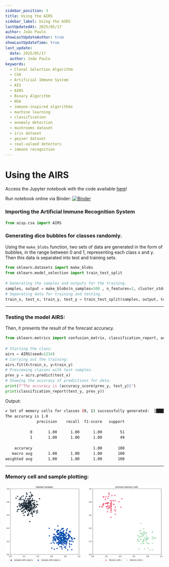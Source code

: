 ```yaml
---
sidebar_position: 3
title: Using the AIRS
sidebar_label: Using the AIRS
lastUpdatedAt: 2025/05/17
author: João Paulo
showLastUpdateAuthor: true
showLastUpdateTime: true
last_update:
  date: 2025/05/17
  author: João Paulo
keywords:
  - Clonal Selection Algorithm
  - CSA
  - Artificial Immune System
  - AIS
  - AIRS
  - Binary Algorithm
  - NSA
  - immune-inspired algorithms
  - machine learning
  - classification
  - anomaly detection
  - mushrooms dataset
  - iris dataset
  - geyser dataset
  - real-valued detectors
  - immune recognition
---
```


# Using the AIRS

Access the Jupyter notebook with the code available [here](https://github.com/AIS-Package/aisp/blob/main/examples/en/classification/AIRS/example_with_randomly_generated_dataset-en.ipynb)!

Run notebook online via Binder: [![Binder](https://mybinder.org/badge_logo.svg)](https://mybinder.org/v2/gh/AIS-Package/aisp/HEAD?labpath=%2Fexamples%2Fen%2Fclassification%2FAIRS%2Fexample_with_randomly_generated_dataset-en.ipynb)

### Importing the Artificial Immune Recognition System
```python
from aisp.csa import AIRS
```

### Generating dice bubbles for classes randomly.

Using the `make_blobs` function, two sets of data are generated in the form of bubbles, in the range between 0 and 1, representing each class x and y. Then this data is separated into test and training sets.

```python
from sklearn.datasets import make_blobs
from sklearn.model_selection import train_test_split

# Generating the samples and outputs for the training.
samples, output = make_blobs(n_samples=500 , n_features=2, cluster_std=0.07, center_box=([0.0, 1.0]), centers=[[0.25, 0.75], [0.75, 0.25]], random_state=1234) 
# Separating data for training and testing.
train_x, test_x, train_y, test_y = train_test_split(samples, output, test_size=0.2)
```

---

### Testing the model AIRS:

Then, it presents the result of the forecast accuracy.

```python
from sklearn.metrics import confusion_matrix, classification_report, accuracy_score

# Starting the class.
airs = AIRS(seed=1234)
# Carrying out the training:
airs.fit(X=train_x, y=train_y)
# Previewing classes with test samples.
prev_y = airs.predict(test_x)
# Showing the accuracy of predictions for data.
print(f"The accuracy is {accuracy_score(prev_y, test_y)}")
print(classification_report(test_y, prev_y))
```

Output:
```bash
✔ Set of memory cells for classes (0, 1) successfully generated:  ┇██████████┇ 400/400 memory cells for each aᵢ
The accuracy is 1.0
              precision    recall  f1-score   support

           0       1.00      1.00      1.00        51
           1       1.00      1.00      1.00        49

    accuracy                           1.00       100
   macro avg       1.00      1.00      1.00       100
weighted avg       1.00      1.00      1.00       100
```

---

### Memory cell and sample plotting:

![](../../assets/exemple_airs_plot.png)